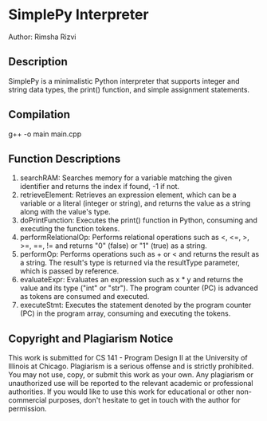# SimplePy Interpreter
Author: Rimsha Rizvi

## Description
SimplePy is a minimalistic Python interpreter that supports integer and string data types, the print() function, and simple assignment statements.

## Compilation
g++ -o main main.cpp

## Function Descriptions
1. searchRAM: Searches memory for a variable matching the given identifier and returns the index if found, -1 if not.
2. retrieveElement: Retrieves an expression element, which can be a variable or a literal (integer or string), and returns the value as a string along with the value's type.
3. doPrintFunction: Executes the print() function in Python, consuming and executing the function tokens.
4. performRelationalOp: Performs relational operations such as <, <=, >, >=, ==, != and returns "0" (false) or "1" (true) as a string.
5. performOp: Performs operations such as + or < and returns the result as a string. The result's type is returned via the resultType parameter, which is passed by reference.
6. evaluateExpr: Evaluates an expression such as x * y and returns the value and its type ("int" or "str"). The program counter (PC) is advanced as tokens are consumed and executed.
7. executeStmt: Executes the statement denoted by the program counter (PC) in the program array, consuming and executing the tokens.

## Copyright and Plagiarism Notice
This work is submitted for CS 141 - Program Design II at the University of Illinois at Chicago. Plagiarism is a serious offense and is strictly prohibited. You may not use, copy, or submit this work as your own. Any plagiarism or unauthorized use will be reported to the relevant academic or professional authorities. If you would like to use this work for educational or other non-commercial purposes, don't hesitate to get in touch with the author for permission.
